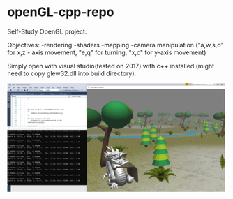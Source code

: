 # openGL-cpp-repo
Self-Study OpenGL project.

Objectives:
-rendering
-shaders
-mapping
-camera manipulation ("a,w,s,d" for x,z - axis movement, "e,q" for turning, "x,c" for y-axis movement)

Simply open with visual studio(tested on 2017) with c++ installed (might need to copy glew32.dll into build directory). 

<img src="screenshots/1.png"/>
